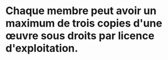 # Chaque membre peut avoir un maximum de trois copies d'une œuvre sous droits par licence d'exploitation.
